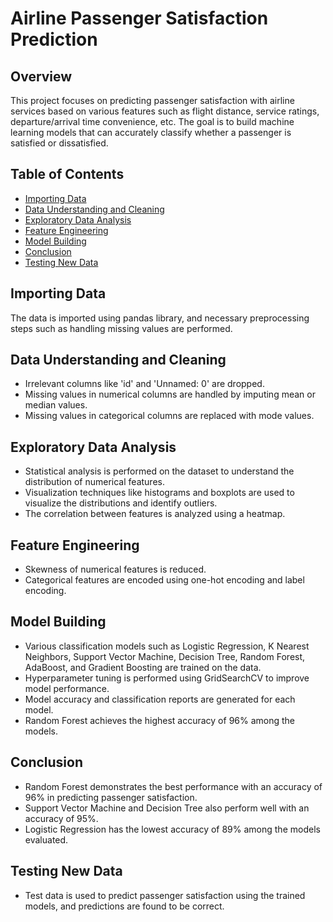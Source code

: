 # Airline Passenger Satisfaction Prediction

## Overview
This project focuses on predicting passenger satisfaction with airline services based on various features such as flight distance, service ratings, departure/arrival time convenience, etc. The goal is to build machine learning models that can accurately classify whether a passenger is satisfied or dissatisfied.

## Table of Contents
- [Importing Data](#importing-data)
- [Data Understanding and Cleaning](#data-understanding-and-cleaning)
- [Exploratory Data Analysis](#exploratory-data-analysis)
- [Feature Engineering](#feature-engineering)
- [Model Building](#model-building)
- [Conclusion](#conclusion)
- [Testing New Data](#testing-new-data)

## Importing Data
The data is imported using pandas library, and necessary preprocessing steps such as handling missing values are performed.

## Data Understanding and Cleaning
- Irrelevant columns like 'id' and 'Unnamed: 0' are dropped.
- Missing values in numerical columns are handled by imputing mean or median values.
- Missing values in categorical columns are replaced with mode values.

## Exploratory Data Analysis
- Statistical analysis is performed on the dataset to understand the distribution of numerical features.
- Visualization techniques like histograms and boxplots are used to visualize the distributions and identify outliers.
- The correlation between features is analyzed using a heatmap.

## Feature Engineering
- Skewness of numerical features is reduced.
- Categorical features are encoded using one-hot encoding and label encoding.

## Model Building
- Various classification models such as Logistic Regression, K Nearest Neighbors, Support Vector Machine, Decision Tree, Random Forest, AdaBoost, and Gradient Boosting are trained on the data.
- Hyperparameter tuning is performed using GridSearchCV to improve model performance.
- Model accuracy and classification reports are generated for each model.
- Random Forest achieves the highest accuracy of 96% among the models.

## Conclusion
- Random Forest demonstrates the best performance with an accuracy of 96% in predicting passenger satisfaction.
- Support Vector Machine and Decision Tree also perform well with an accuracy of 95%.
- Logistic Regression has the lowest accuracy of 89% among the models evaluated.

## Testing New Data
- Test data is used to predict passenger satisfaction using the trained models, and predictions are found to be correct.


